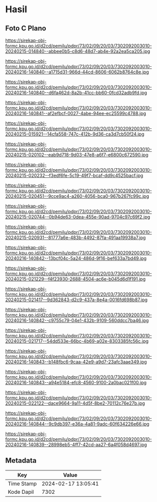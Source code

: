 # Hasil

## Foto C Plano

https://sirekap-obj-formc.kpu.go.id/d2cd/pemilu/pdpr/73/02/09/20/03/7302092003010-20240215-014840--abbee0b5-c8d6-48d7-ab4e-92a2ea5ca205.jpg

https://sirekap-obj-formc.kpu.go.id/d2cd/pemilu/pdpr/73/02/09/20/03/7302092003010-20240216-140840--a1715d31-966d-44cd-8606-6062b8764c8e.jpg

https://sirekap-obj-formc.kpu.go.id/d2cd/pemilu/pdpr/73/02/09/20/03/7302092003010-20240216-140840--d6fa462d-8a2b-41cc-bb60-0fcd32adb9fd.jpg

https://sirekap-obj-formc.kpu.go.id/d2cd/pemilu/pdpr/73/02/09/20/03/7302092003010-20240216-140841--af2efbcf-0027-4abe-94ee-ec25599c4788.jpg

https://sirekap-obj-formc.kpu.go.id/d2cd/pemilu/pdpr/73/02/09/20/03/7302092003010-20240215-015921--14cfa558-747c-412b-9d36-ca3d7cb50f24.jpg

https://sirekap-obj-formc.kpu.go.id/d2cd/pemilu/pdpr/73/02/09/20/03/7302092003010-20240215-020102--eab9d718-9d03-47e8-a6f7-e6800c672590.jpg

https://sirekap-obj-formc.kpu.go.id/d2cd/pemilu/pdpr/73/02/09/20/03/7302092003010-20240215-020232--f3edf6fe-5c19-49f7-bcaf-dd9c4525bacf.jpg

https://sirekap-obj-formc.kpu.go.id/d2cd/pemilu/pdpr/73/02/09/20/03/7302092003010-20240215-020451--9cce9ac4-a260-4056-bca0-967b267fc99c.jpg

https://sirekap-obj-formc.kpu.go.id/d2cd/pemilu/pdpr/73/02/09/20/03/7302092003010-20240215-020744--0b94de63-0dea-455e-90ad-9704c97c69f2.jpg

https://sirekap-obj-formc.kpu.go.id/d2cd/pemilu/pdpr/73/02/09/20/03/7302092003010-20240215-020931--81777a6e-483b-4492-87fa-491aa19938a7.jpg

https://sirekap-obj-formc.kpu.go.id/d2cd/pemilu/pdpr/73/02/09/20/03/7302092003010-20240216-140842--13bcf04c-5a24-486d-9f16-bef633a7bd49.jpg

https://sirekap-obj-formc.kpu.go.id/d2cd/pemilu/pdpr/73/02/09/20/03/7302092003010-20240215-021229--f4f23930-2688-4504-ac6e-b045d6d1f191.jpg

https://sirekap-obj-formc.kpu.go.id/d2cd/pemilu/pdpr/73/02/09/20/03/7302092003010-20240215-021417--9d362843-d2c9-437a-8e4a-0016fd698b87.jpg

https://sirekap-obj-formc.kpu.go.id/d2cd/pemilu/pdpr/73/02/09/20/03/7302092003010-20240216-140842--c9755c79-04e1-432b-9109-560ddcc7ba46.jpg

https://sirekap-obj-formc.kpu.go.id/d2cd/pemilu/pdpr/73/02/09/20/03/7302092003010-20240215-021717--54dd533e-66bc-4b69-a02e-8303385fc56c.jpg

https://sirekap-obj-formc.kpu.go.id/d2cd/pemilu/pdpr/73/02/09/20/03/7302092003010-20240216-140843--b148fbc6-9caa-42e9-a9d7-23afc3aae349.jpg

https://sirekap-obj-formc.kpu.go.id/d2cd/pemilu/pdpr/73/02/09/20/03/7302092003010-20240216-140843--a94e5184-efc8-4560-9100-2a0bac021f00.jpg

https://sirekap-obj-formc.kpu.go.id/d2cd/pemilu/pdpr/73/02/09/20/03/7302092003010-20240215-022122--dace9664-9a11-4d5f-8be2-70112c76e27b.jpg

https://sirekap-obj-formc.kpu.go.id/d2cd/pemilu/pdpr/73/02/09/20/03/7302092003010-20240216-140844--9c9db397-e36a-4a81-9adc-60f634226e66.jpg

https://sirekap-obj-formc.kpu.go.id/d2cd/pemilu/pdpr/73/02/09/20/03/7302092003010-20240216-140839--28998eb5-4ff7-42cd-aa27-6a4f058d4697.jpg


## Metadata

| Key        | Value               |
| ---------- | ------------------- |
| Time Stamp | 2024-02-17 13:05:41 |
| Kode Dapil | 7302                |



